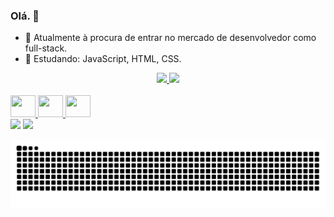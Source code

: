 ### Olá. 👋

- 🔭 Atualmente à procura de entrar no mercado de desenvolvedor como full-stack.
- 🌱 Estudando: JavaScript, HTML, CSS.


<div align="center">
  <a href="https://github.com/claudiosfn/">
  <img height="140em" src="https://github-readme-stats.vercel.app/api?username=claudiosfn&show_icons=true&theme=gruvbox&include_all_commits=true&count_private=true"/>
  <img height="140em" src="https://github-readme-stats.vercel.app/api/top-langs/?username=claudiosfn&layout=compact&langs_count=7&theme=gruvbox"/>
</div>

<div style="display: inline_block"><br>
<img aling="center" height="35" width="40" src="https://cdn.jsdelivr.net/gh/devicons/devicon/icons/javascript/javascript-plain.svg" />
<img aling="center" height="35" width="40" src="https://cdn.jsdelivr.net/gh/devicons/devicon/icons/css3/css3-plain.svg" />
<img aling="center" height="35" width="40" src="https://cdn.jsdelivr.net/gh/devicons/devicon/icons/html5/html5-plain.svg" />
</div>
  
<div>
  <a href = "mailto:contatocraudiofelix@gmail.com"><img src="https://img.shields.io/badge/Gmail-D14836?style=for-the-badge&logo=gmail&logoColor=white" target="_blank"></a>
  <a href="https://www.linkedin.com/in/claudio-felix/" target="_blank"><img src="https://img.shields.io/badge/-LinkedIn-%230077B5?style=for-the-badge&logo=linkedin&logoColor=white" target="_blank"></a>
  
![Snake animation](https://github.com/claudiosfn/claudiosfn/blob/output/github-contribution-grid-snake.svg)
</div>

